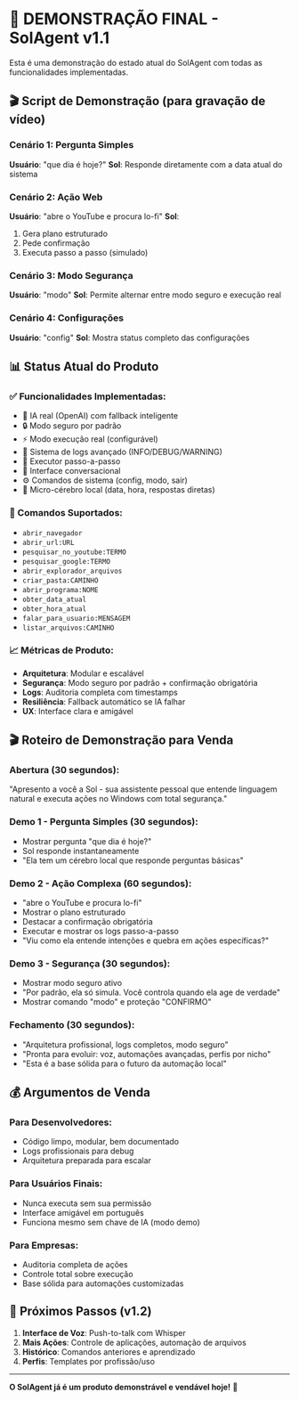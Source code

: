 # 🌟 DEMONSTRAÇÃO FINAL - SolAgent v1.1

Esta é uma demonstração do estado atual do SolAgent com todas as funcionalidades implementadas.

## 🎬 Script de Demonstração (para gravação de vídeo)

### Cenário 1: Pergunta Simples
**Usuário**: "que dia é hoje?"
**Sol**: Responde diretamente com a data atual do sistema

### Cenário 2: Ação Web
**Usuário**: "abre o YouTube e procura lo-fi"
**Sol**: 
1. Gera plano estruturado
2. Pede confirmação
3. Executa passo a passo (simulado)

### Cenário 3: Modo Segurança
**Usuário**: "modo"
**Sol**: Permite alternar entre modo seguro e execução real

### Cenário 4: Configurações
**Usuário**: "config"
**Sol**: Mostra status completo das configurações

## 📊 Status Atual do Produto

### ✅ Funcionalidades Implementadas:
- 🧠 IA real (OpenAI) com fallback inteligente
- 🔒 Modo seguro por padrão
- ⚡ Modo execução real (configurável)
- 📝 Sistema de logs avançado (INFO/DEBUG/WARNING)
- 🎯 Executor passo-a-passo
- 💬 Interface conversacional
- ⚙️ Comandos de sistema (config, modo, sair)
- 🌟 Micro-cérebro local (data, hora, respostas diretas)

### 🎯 Comandos Suportados:
- `abrir_navegador`
- `abrir_url:URL`
- `pesquisar_no_youtube:TERMO`
- `pesquisar_google:TERMO`
- `abrir_explorador_arquivos`
- `criar_pasta:CAMINHO`
- `abrir_programa:NOME`
- `obter_data_atual`
- `obter_hora_atual`
- `falar_para_usuario:MENSAGEM`
- `listar_arquivos:CAMINHO`

### 📈 Métricas de Produto:
- **Arquitetura**: Modular e escalável
- **Segurança**: Modo seguro por padrão + confirmação obrigatória
- **Logs**: Auditoria completa com timestamps
- **Resiliência**: Fallback automático se IA falhar
- **UX**: Interface clara e amigável

## 🎬 Roteiro de Demonstração para Venda

### Abertura (30 segundos):
"Apresento a você a Sol - sua assistente pessoal que entende linguagem natural e executa ações no Windows com total segurança."

### Demo 1 - Pergunta Simples (30 segundos):
- Mostrar pergunta "que dia é hoje?"
- Sol responde instantaneamente
- "Ela tem um cérebro local que responde perguntas básicas"

### Demo 2 - Ação Complexa (60 segundos):
- "abre o YouTube e procura lo-fi"
- Mostrar o plano estruturado
- Destacar a confirmação obrigatória
- Executar e mostrar os logs passo-a-passo
- "Viu como ela entende intenções e quebra em ações específicas?"

### Demo 3 - Segurança (30 segundos):
- Mostrar modo seguro ativo
- "Por padrão, ela só simula. Você controla quando ela age de verdade"
- Mostrar comando "modo" e proteção "CONFIRMO"

### Fechamento (30 segundos):
- "Arquitetura profissional, logs completos, modo seguro"
- "Pronta para evoluir: voz, automações avançadas, perfis por nicho"
- "Esta é a base sólida para o futuro da automação local"

## 💰 Argumentos de Venda

### Para Desenvolvedores:
- Código limpo, modular, bem documentado
- Logs profissionais para debug
- Arquitetura preparada para escalar

### Para Usuários Finais:
- Nunca executa sem sua permissão
- Interface amigável em português
- Funciona mesmo sem chave de IA (modo demo)

### Para Empresas:
- Auditoria completa de ações
- Controle total sobre execução
- Base sólida para automações customizadas

## 🚀 Próximos Passos (v1.2)

1. **Interface de Voz**: Push-to-talk com Whisper
2. **Mais Ações**: Controle de aplicações, automação de arquivos
3. **Histórico**: Comandos anteriores e aprendizado
4. **Perfis**: Templates por profissão/uso

---

**O SolAgent já é um produto demonstrável e vendável hoje!** 🌟